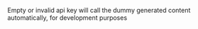 Empty or invalid api key will call the dummy generated content automatically, for development purposes
